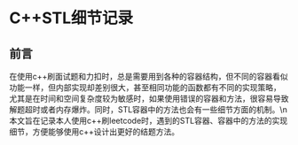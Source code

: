 # C++STL细节记录
## 前言
在使用c++刷面试题和力扣时，总是需要用到各种的容器结构，但不同的容器看似功能一样，但内部实现却差别很大，甚至相同功能的函数都有不同的实现策略，
尤其是在时间和空间复杂度较为敏感时，如果使用错误的容器和方法，很容易导致解题超时或者内存爆炸。同时，STL容器中的方法也会有一些细节方面的机制。\n
本文旨在记录本人使用c++刷leetcode时，遇到的STL容器、容器中的方法的实现细节，方便能够使用c++设计出更好的结题方法。
